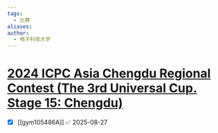```yaml
---
tags:
  - 比赛
aliases:
author:
  - 电子科技大学
---
```

# [2024 ICPC Asia Chengdu Regional Contest (The 3rd Universal Cup. Stage 15: Chengdu)](https://codeforces.com/gym/105486)

- [x] [[gym105486A]] ✅ 2025-08-27

